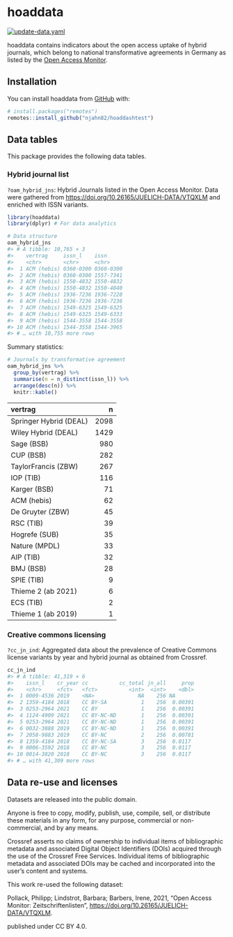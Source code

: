 
<!-- README.md is generated from README.Rmd. Please edit that file -->

# hoaddata

<!-- badges: start -->

[![update-data.yaml](https://github.com/njahn82/hoaddashtest/actions/workflows/update-data.yaml/badge.svg)](https://github.com/njahn82/hoaddashtest/actions/workflows/update-data.yaml)

<!-- badges: end -->

hoaddata contains indicators about the open access uptake of hybrid
journals, which belong to national transformative agreements in Germany
as listed by the [Open Access
Monitor](https://open-access-monitor.de/#/publications).

## Installation

You can install hoaddata from [GitHub](https://github.com/) with:

``` r
# install.packages("remotes")
remotes::install_github("njahn82/hoaddashtest")
```

## Data tables

This package provides the following data tables.

### Hybrid journal list

`?oam_hybrid_jns`: Hybrid Journals listed in the Open Access Monitor.
Data were gathered from <https://doi.org/10.26165/JUELICH-DATA/VTQXLM>
and enriched with ISSN variants.

``` r
library(hoaddata)
library(dplyr) # For data analytics

# Data structure
oam_hybrid_jns
#> # A tibble: 10,765 × 3
#>    vertrag     issn_l    issn     
#>    <chr>       <chr>     <chr>    
#>  1 ACM (hebis) 0360-0300 0360-0300
#>  2 ACM (hebis) 0360-0300 1557-7341
#>  3 ACM (hebis) 1550-4832 1550-4832
#>  4 ACM (hebis) 1550-4832 1550-4840
#>  5 ACM (hebis) 1936-7236 1936-7228
#>  6 ACM (hebis) 1936-7236 1936-7236
#>  7 ACM (hebis) 1549-6325 1549-6325
#>  8 ACM (hebis) 1549-6325 1549-6333
#>  9 ACM (hebis) 1544-3558 1544-3558
#> 10 ACM (hebis) 1544-3558 1544-3965
#> # … with 10,755 more rows
```

Summary statistics:

``` r
# Journals by transformative agreement
oam_hybrid_jns %>%
  group_by(vertrag) %>%
  summarise(n = n_distinct(issn_l)) %>%
  arrange(desc(n)) %>%
  knitr::kable()
```

| vertrag                |    n |
| :--------------------- | ---: |
| Springer Hybrid (DEAL) | 2098 |
| Wiley Hybrid (DEAL)    | 1429 |
| Sage (BSB)             |  980 |
| CUP (BSB)              |  282 |
| TaylorFrancis (ZBW)    |  267 |
| IOP (TIB)              |  116 |
| Karger (BSB)           |   71 |
| ACM (hebis)            |   62 |
| De Gruyter (ZBW)       |   45 |
| RSC (TIB)              |   39 |
| Hogrefe (SUB)          |   35 |
| Nature (MPDL)          |   33 |
| AIP (TIB)              |   32 |
| BMJ (BSB)              |   28 |
| SPIE (TIB)             |    9 |
| Thieme 2 (ab 2021)     |    6 |
| ECS (TIB)              |    2 |
| Thieme 1 (ab 2019)     |    1 |

### Creative commons licensing

`?cc_jn_ind`: Aggregated data about the prevalence of Creative Commons
license variants by year and hybrid journal as obtained from Crossref.

``` r
cc_jn_ind
#> # A tibble: 41,319 × 6
#>    issn_l    cr_year cc          cc_total jn_all     prop
#>    <chr>     <fct>   <fct>          <int>  <int>    <dbl>
#>  1 0009-4536 2019    <NA>              NA    256 NA      
#>  2 1359-4184 2018    CC BY-SA           1    256  0.00391
#>  3 0253-2964 2021    CC BY              1    256  0.00391
#>  4 1124-4909 2021    CC BY-NC-ND        1    256  0.00391
#>  5 0253-2964 2021    CC BY-NC-ND        1    256  0.00391
#>  6 0032-3888 2019    CC BY-NC-ND        1    256  0.00391
#>  7 2058-9883 2019    CC BY-NC           2    256  0.00781
#>  8 1359-4184 2018    CC BY-NC-SA        3    256  0.0117 
#>  9 0006-3592 2018    CC BY-NC           3    256  0.0117 
#> 10 0014-3820 2018    CC BY-NC           3    256  0.0117 
#> # … with 41,309 more rows
```

## Data re-use and licenses

Datasets are released into the public domain.

Anyone is free to copy, modify, publish, use, compile, sell, or
distribute these materials in any form, for any purpose, commercial or
non-commercial, and by any means.

Crossref asserts no claims of ownership to individual items of
bibliographic metadata and associated Digital Object Identifiers (DOIs)
acquired through the use of the Crossref Free Services. Individual items
of bibliographic metadata and associated DOIs may be cached and
incorporated into the user’s content and systems.

This work re-used the following dataset:

Pollack, Philipp; Lindstrot, Barbara; Barbers, Irene, 2021, “Open Access
Monitor: Zeitschriftenlisten”,
<https://doi.org/10.26165/JUELICH-DATA/VTQXLM>.

published under CC BY 4.0.
